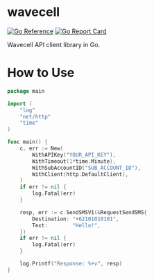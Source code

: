 # wavecell

[![Go Reference](https://pkg.go.dev/badge/github.com/flip-id/wavecell.svg)](https://pkg.go.dev/github.com/flip-id/wavecell)
[![Go Report Card](https://goreportcard.com/badge/github.com/flip-id/wavecell)](https://goreportcard.com/report/github.com/flip-id/wavecell)

Wavecell API client library in Go.

# How to Use

```go
package main

import (
	"log"
	"net/http"
	"time"
)

func main() {
	c, err := New(
		WithAPIKey("YOUR_API_KEY"),
		WithTimeout(1*time.Minute),
		WithSubAccountID("SUB_ACCOUNT_ID"),
		WithClient(http.DefaultClient),
	)
	if err != nil {
		log.Fatal(err)
	}

	resp, err := c.SendSMSV1(&RequestSendSMS{
		Destination: "+62101010101",
		Text:        "Hello!",
	})
	if err != nil {
		log.Fatal(err)
	}

	log.Printf("Response: %+v", resp)
}

```